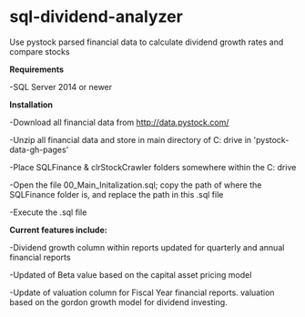 # sql-dividend-analyzer
Use pystock parsed financial data to calculate dividend growth rates and compare stocks

<b>Requirements</b>

-SQL Server 2014 or newer

<b>Installation</b>

-Download all financial data from http://data.pystock.com/

-Unzip all financial data and store in main directory of C: drive in 'pystock-data-gh-pages'

-Place SQLFinance & clrStockCrawler folders somewhere within the C: drive

-Open the file 00_Main_Initalization.sql; copy the path of where the SQLFinance folder is, and replace the path in this .sql file

-Execute the .sql file

<b>Current features include:</b>

-Dividend growth column within reports updated for quarterly and annual financial reports

-Updated of Beta value based on the capital asset pricing model

-Update of valuation column for Fiscal Year financial reports. valuation based on the gordon growth model for dividend investing.


